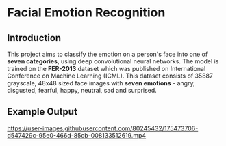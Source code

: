 # Facial Emotion Recognition 

## Introduction

This project aims to classify the emotion on a person's face into one of **seven categories**, using deep convolutional neural networks. The model is trained on the **FER-2013** dataset which was published on International Conference on Machine Learning (ICML). This dataset consists of 35887 grayscale, 48x48 sized face images with **seven emotions** - angry, disgusted, fearful, happy, neutral, sad and surprised.


## Example Output

https://user-images.githubusercontent.com/80245432/175473706-d547429c-95e0-466d-85cb-008133512619.mp4

